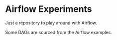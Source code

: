 # Airflow Experiments

Just a repository to play around with Airflow.

Some DAGs are sourced from the Airflow examples.
